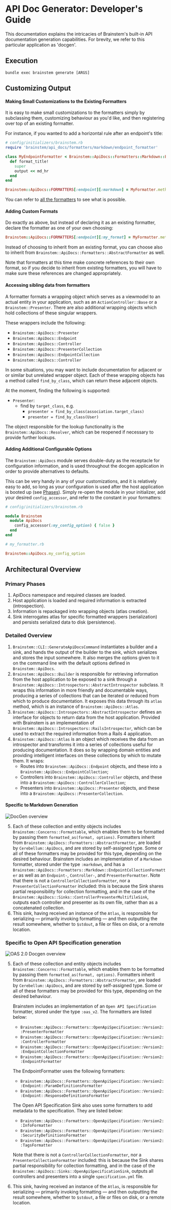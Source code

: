 # API Doc Generator: Developer's Guide

This documentation explains the intricacies of Brainstem's built-in API
documentation generation capabilities. For brevity, we refer to this
particular application as 'docgen'.

## Execution

`bundle exec brainstem generate [ARGS]`

## Customizing Output

#### Making Small Customizations to the Existing Formatters

It is easy to make small customizations to the formatters simply by subclassing
them, customizing behaviour as you'd like, and then registering over top of an
existing formatter.

For instance, if you wanted to add a horizontal rule after an endpoint's title:

```ruby
# config/initializers/brainstem.rb
require 'brainstem/api_docs/formatters/markdown/endpoint_formatter'

class MyEndpointFormatter < Brainstem::ApiDocs::Formatters::Markdown::EndpointFormatter
  def format_title!
    super
    output << md_hr
  end
end

Brainstem::ApiDocs::FORMATTERS[:endpoint][:markdown] = MyFormatter.method(:call)
```

You can refer to [all the formatters](../lib/brainstem/api_docs/formatters) to
see what is possible.

#### Adding Custom Formats

Do exactly as above, but instead of declaring it as an existing formatter,
declare the formatter as one of your own choosing:

```ruby
Brainstem::ApiDocs::FORMATTERS[:endpoint][:my_format] = MyFormatter.method(:call)
```

Instead of choosing to inherit from an existing format, you can choose also to
inherit from `Brainstem::ApiDocs::Formatters::AbstractFormatter` as well.

Note that formatters at this time make concrete references to their own format,
so if you decide to inherit from existing formatters, you will have to make
sure these references are changed appropriately.

#### Accessing sibling data from formatters

A formatter formats a wrapping object which serves as a viewmodel to an actual
entity in your application, such as an `ActionController::Base` or a
`Brainstem::Presenter`. There are also additional wrapping objects which hold
collections of these singular wrappers.

These wrappers include the following:

- `Brainstem::ApiDocs::Presenter`
- `Brainstem::ApiDocs::Endpoint`
- `Brainstem::ApiDocs::Controller`
- `Brainstem::ApiDocs::PresenterCollection`
- `Brainstem::ApiDocs::EndpointCollection`
- `Brainstem::ApiDocs::Controller`

In some situations, you may want to include documentation for adjacent or or
similar but unrelated wrapper object. Each of these wrapping objects has a
method called `find_by_class`, which can return these adjacent objects.

At the moment, finding the following is supported:

- `Presenter`:
    - find by `target_class`, e.g.
        - `presenter = find_by_class(association.target_class)`
        - `presenter = find_by_class(User)`

The object responsible for the lookup functionality is the
`Brainstem::ApiDocs::Resolver`, which can be reopened if necessary to provide
further lookups.

#### Adding Additional Configurable Options

The `Brainstem::ApiDocs` module serves double-duty as the receptacle for
configuration information, and is used throughout the docgen application in
order to provide alternatives to defaults.

This can be very handy in any of your customizations, and it is relatively easy
to add, so long as your configuration is used after the host application is
booted up (see [Phases](#phases)).  Simply re-open the module in your
initializer, add your desired `config_accessor`, and refer to the constant in
your formatters:

```ruby
# config/initializers/brainstem.rb

module Brainstem
  module ApiDocs
    config_accessor(:my_config_option) { false }
  end
end
```

```ruby
# my_formatter.rb

Brainstem::ApiDocs.my_config_option
```

## Architectural Overview

### Primary Phases

1. ApiDocs namespace and required classes are loaded.
2. Host application is loaded and required information is extracted
   (introspection).
3. Information is repackaged into wrapping objects (atlas creation).
4. Sink interrogates atlas for specific formatted wrappers (serialization) and
   persists serialized data to disk (persistence).


### Detailed Overview

1. `Brainstem::CLI::GenerateApiDocsCommand` instantiates a builder and a sink,
   and hands the output of the builder to the sink, which serializes and stores
   the input somewhere. It also merges the options given to it on the command
   line with the default options defined in `Brainstem::ApiDocs`.
2. `Brainstem::ApiDocs::Builder` is responsible for retrieving information from
   the host application to be exposed to a sink through a
   `Brainstem::ApiDocs::Introspectors::AbstractIntrospector` subclass. It wraps
   this information in more friendly and documentable ways, producing a series
   of collections that can be iterated or reduced from which to produce
   documentation. It exposes this data through its `atlas` method, which is an
   instance of `Brainstem::ApiDocs::Atlas`.
3. `Brainstem::ApiDocs::Introspectors::AbstractIntrospector` defines an
   interface for objects to return data from the host application. Provided
   with Brainstem is an implementation of
   `Brainstem::ApiDocs::Introspectors::RailsIntrospector`, which can be used to
   extract the required information from a Rails 4 application.
4. `Brainstem::ApiDocs::Atlas` is an object which receives the data from an
introspector and transforms it into a series of collections useful for
producing documentation. It does so by wrapping domain entities and providing
intelligent interfaces on these collections by which to mutate them. It wraps:
    - Routes into `Brainstem::ApiDocs::Endpoint` objects, and these into a
      `Brainstem::ApiDocs::EndpointCollection`;
    - Controllers into `Brainstem::ApiDocs::Controller` objects, and these into
      a `Brainstem::ApiDocs::ControllerCollection`;
    - Presenters into `Brainstem::ApiDocs::Presenter` objects, and these into a
      `Brainstem::ApiDocs::PresenterCollection`.

#### Specific to Markdown Generation

![DocGen overview](./docgen.png)

5. Each of these collection and entity objects includes
   `Brainstem::Concerns::Formattable`, which enables them to be formatted by
   passing them `formatted_as(format, options)`. Formatters inherit from
   `Brainstem::ApiDocs::Formatters::AbstractFormatter`, are loaded by
   `Cerebellum::ApiDocs`, and are stored by self-assigned type. Some or all of
   these formatters may be provided for this type, depending on the desired
   behaviour. Brainstem includes an implementation of a `Markdown` formatter,
   stored under the type `:markdown`, and has a
   `Brainstem::ApiDocs::Formatters::Markdown::EndpointCollectionFormatter` as
   well as an `Endpoint-`, `Controller-`, and `PresenterFormatter`. Note that
   there is not a `ControllerCollectionFormatter`, nor a
   `PresenterCollectionFormatter` included: this is because the Sink shares
   partial responsibility for collection formatting, and in the case of the
   `Brainstem::ApiDocs::Sinks::ControllerPresenterMultifileSink`, outputs each
   controller and presenter as its own file, rather than as a concatenated
   collection.
6. This sink, having received an instance of the `Atlas`, is responsible for
   serializing &mdash; primarily invoking formatting &mdash; and then outputting
   the result somewhere, whether to `$stdout`, a file or files on disk, or a
   remote location.

### Specific to Open API Specification generation

![OAS 2.0 Docgen overview](./oas_2_docgen.png)

5. Each of these collection and entity objects includes
   `Brainstem::Concerns::Formattable`, which enables them to be formatted by
   passing them `formatted_as(format, options)`. Formatters inherit from
   `Brainstem::ApiDocs::Formatters::AbstractFormatter`, are loaded by
   `Cerebellum::ApiDocs`, and are stored by self-assigned type. Some or all of
   these formatters may be provided for this type, depending on the desired
   behaviour.

   Brainstem includes an implementation of an `Open API Specification` formatter,
   stored under the type `:oas_v2`. The formatters are listed below:
   - `Brainstem::ApiDocs::Formatters::OpenApiSpecification::Version2::PresenterFormatter`
   - `Brainstem::ApiDocs::Formatters::OpenApiSpecification::Version2::ControllerFormatter`
   - `Brainstem::ApiDocs::Formatters::OpenApiSpecification::Version2::EndpointCollectionFormatter`
   - `Brainstem::ApiDocs::Formatters::OpenApiSpecification::Version2::EndpointFormatter`

   The EndpointFormatter uses the following formatters:
   - `Brainstem::ApiDocs::Formatters::OpenApiSpecification::Version2::Endpoint::ParamDefinitionsFormatter`
   - `Brainstem::ApiDocs::Formatters::OpenApiSpecification::Version2::Endpoint::ResponseDefinitionsFormatter`

   The Open API Specification Sink also uses some formatters to add metadata to the specification. They
   are listed below:
   - `Brainstem::ApiDocs::Formatters::OpenApiSpecification::Version2::InfoFormatter`
   - `Brainstem::ApiDocs::Formatters::OpenApiSpecification::Version2::SecurityDefinitionsFormatter`
   - `Brainstem::ApiDocs::Formatters::OpenApiSpecification::Version2::TagsFormatter`

   Note that there is not a `ControllerCollectionFormatter`, nor a
   `PresenterCollectionFormatter` included: this is because the Sink shares
   partial responsibility for collection formatting, and in the case of the
   `Brainstem::ApiDocs::Sinks::OpenApiSpecificationSink`, outputs all
   controllers and presenters into a single `specification.yml` file.
6. This sink, having received an instance of the `Atlas`, is responsible for
   serializing &mdash; primarily invoking formatting &mdash; and then outputting
   the result somewhere, whether to `$stdout`, a file or files on disk, or a
   remote location.
